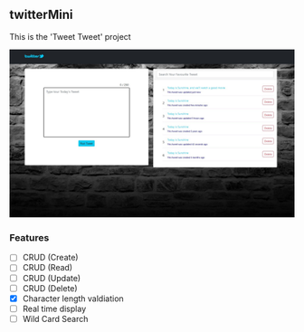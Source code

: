 ## twitterMini
This is the 'Tweet Tweet' project

![HTML View](./skeleton.jpg)
### Features
 - [ ] CRUD (Create)
 - [ ] CRUD (Read)
 - [ ] CRUD (Update)
 - [ ] CRUD (Delete)
 - [x] Character length valdiation
 - [ ] Real time display
 - [ ] Wild Card Search